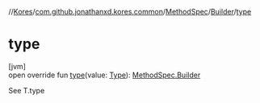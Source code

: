 //[Kores](../../../../index.md)/[com.github.jonathanxd.kores.common](../../index.md)/[MethodSpec](../index.md)/[Builder](index.md)/[type](type.md)

# type

[jvm]\
open override fun [type](type.md)(value: [Type](https://docs.oracle.com/javase/8/docs/api/java/lang/reflect/Type.html)): [MethodSpec.Builder](index.md)

See T.type
